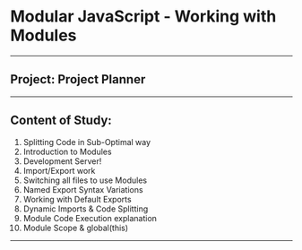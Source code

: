 # Modular JavaScript - Working with Modules
---
## Project: Project Planner
---
## Content of Study:

1. Splitting Code in Sub-Optimal way
2. Introduction to Modules
3. Development Server!
4. Import/Export work
5. Switching all files to use Modules
6. Named Export Syntax Variations
7. Working with Default Exports
8. Dynamic Imports & Code Splitting
9. Module Code Execution explanation
10. Module Scope & global(this)
---
